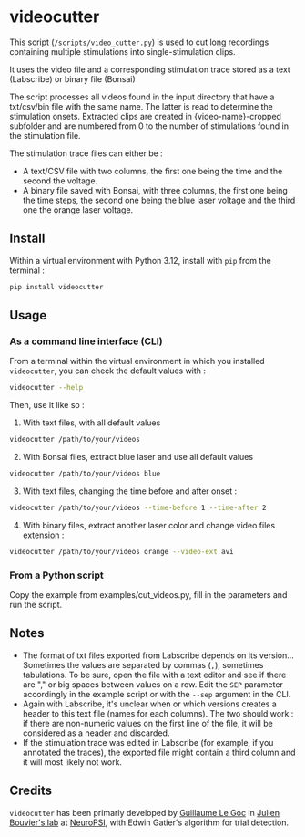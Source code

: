 # videocutter

This script (`/scripts/video_cutter.py`) is used to cut long recordings containing multiple stimulations into single-stimulation clips.

It uses the video file and a corresponding stimulation trace stored as a text (Labscribe) or binary file (Bonsai)

The script processes all videos found in the input directory that have a txt/csv/bin file with the same name. The latter is read to determine the stimulation onsets. Extracted clips are created in {video-name}-cropped subfolder and are numbered from 0 to the number of stimulations found in the stimulation file.

The stimulation trace files can either be :
- A text/CSV file with two columns, the first one being the time and the second the voltage.
- A binary file saved with Bonsai, with three columns, the first one being the time steps, the second one being the blue laser voltage and the third one the orange laser voltage.

## Install
Within a virtual environment with Python 3.12, install with `pip` from the terminal :  
```bash
pip install videocutter
```

## Usage
### As a command line interface (CLI)
From a terminal within the virtual environment in which you installed `videocutter`, you can check the default values with :
```bash
videocutter --help
```
Then, use it like so :
1. With text files, with all default values
```bash
videocutter /path/to/your/videos
```
2. With Bonsai files, extract blue laser and use all default values
```bash
videocutter /path/to/your/videos blue
```
3. With text files, changing the time before and after onset :
```bash
videocutter /path/to/your/videos --time-before 1 --time-after 2
```
4. With binary files, extract another laser color and change video files extension :
```bash
videocutter /path/to/your/videos orange --video-ext avi
```

### From a Python script
Copy the example from examples/cut_videos.py, fill in the parameters and run the script.

## Notes
- The format of txt files exported from Labscribe depends on its version... Sometimes the values are separated by commas (`,`), sometimes tabulations. To be sure, open the file with a text editor and see if there are "," or big spaces between values on a row. Edit the `SEP` parameter accordingly in the example script or with the `--sep` argument in the CLI.
- Again with Labscribe, it's unclear when or which versions creates a header to this text file (names for each columns). The two should work : if there are non-numeric values on the first line of the file, it will be considered as a header and discarded.
- If the stimulation trace was edited in Labscribe (for example, if you annotated the traces), the exported file might contain a third column and it will most likely not work.

## Credits
`videocutter` has been primarly developed by [Guillaume Le Goc](https://legoc.fr) in [Julien Bouvier's lab](https://www.bouvier-lab.com/) at [NeuroPSI](https://neuropsi.cnrs.fr/), with Edwin Gatier's algorithm for trial detection.
